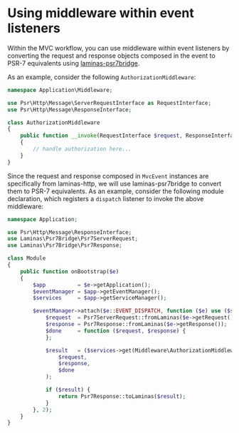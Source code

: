 # Using middleware within event listeners

Within the MVC workflow, you can use middleware within event listeners by
converting the request and response objects composed in the event to PSR-7
equivalents using [laminas-psr7bridge](https://github.com/laminas/laminas-psr7bridge).

As an example, consider the following `AuthorizationMiddleware`:

```php
namespace Application\Middleware;

use Psr\Http\Message\ServerRequestInterface as RequestInterface;
use Psr\Http\Message\ResponseInterface;

class AuthorizationMiddleware
{
    public function __invoke(RequestInterface $request, ResponseInterface $response, callable $next = null)
    {
        // handle authorization here...
    }
}
```

Since the request and response composed in `MvcEvent` instances are specifically
from laminas-http, we will use laminas-psr7bridge to convert them to PSR-7
equivalents. As an example, consider the following module declaration, which
registers a `dispatch` listener to invoke the above middleware:

```php
namespace Application;

use Psr\Http\Message\ResponseInterface;
use Laminas\Psr7Bridge\Psr7ServerRequest;
use Laminas\Psr7Bridge\Psr7Response;

class Module
{
    public function onBootstrap($e)
    {
        $app          = $e->getApplication();
        $eventManager = $app->getEventManager();
        $services     = $app->getServiceManager();

        $eventManager->attach($e::EVENT_DISPATCH, function ($e) use ($services) {
            $request  = Psr7ServerRequest::fromLaminas($e->getRequest());
            $response = Psr7Response::fromLaminas($e->getResponse());
            $done     = function ($request, $response) {
            };

            $result   = ($services->get(Middleware\AuthorizationMiddleware::class))(
                $request,
                $response,
                $done
            );

            if ($result) {
                return Psr7Response::toLaminas($result);
            }
        }, 2);
    }
}
```
